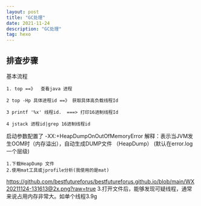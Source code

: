 ```yaml
---
layout: post
title: "GC处理"
date: 2021-11-24
description: "GC处理"
tag: hexo
---   
```


## 排查步骤
基本流程
    
    1. top ==》  查看java 进程

    2 top -Hp 具体进程id ==》 获取具体高负载线程Id

    3 printf '%x' 线程id.  ===> 打印16进制线程Id

    4 jstack 进程id|grep 16进制线程id

启动参数配置了 -XX:+HeapDumpOnOutOfMemoryError 解释：表示当JVM发生OOM时（内存溢出），自动生成DUMP文件 （HeapDump） (默认在error.log 一个层级)

    1.下载HeapDump 文件
    2.使用mat工具或jprofile分析(我使用的是mat)
https://github.com/bestfutureforus/bestfutureforus.github.io/blob/main/WX20211124-131613@2x.png?raw=true
    3.打开文件后，能够发现可疑线程，通常来说占用内存非常大。如单个线程3.9g
    


    